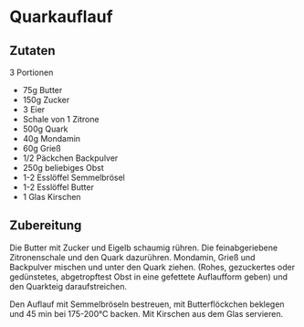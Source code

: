 # Quarkauflauf

## Zutaten

3 Portionen

- 75g Butter
- 150g Zucker
- 3 Eier
- Schale von 1 Zitrone
- 500g Quark
- 40g Mondamin
- 60g Grieß
- 1/2 Päckchen Backpulver
- 250g beliebiges Obst
- 1-2 Esslöffel Semmelbrösel
- 1-2 Esslöffel Butter
- 1 Glas Kirschen

## Zubereitung

Die Butter mit Zucker und Eigelb schaumig rühren. Die feinabgeriebene Zitronenschale und den Quark dazurühren. 
Mondamin, Grieß und Backpulver mischen und unter den Quark ziehen. 
(Rohes, gezuckertes oder gedünstetes, abgetropftest Obst in eine gefettete Auflaufform geben) und den Quarkteig daraufstreichen.

Den Auflauf mit Semmelbröseln bestreuen, mit Butterflöckchen beklegen und 45 min bei 175-200°C backen.
Mit Kirschen aus dem Glas servieren.
